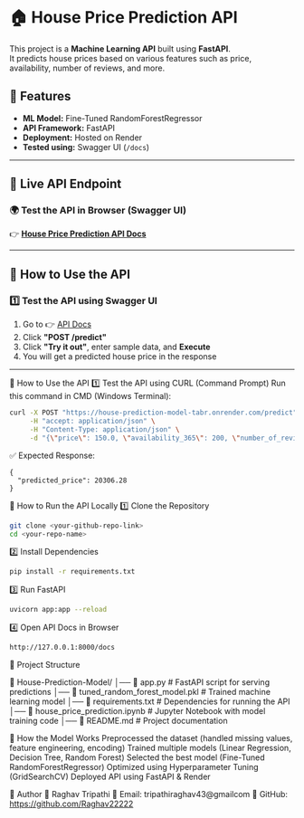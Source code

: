 # 🏠 House Price Prediction API

This project is a **Machine Learning API** built using **FastAPI**.  
It predicts house prices based on various features such as price, availability, number of reviews, and more.  

## 🚀 Features
- **ML Model:** Fine-Tuned RandomForestRegressor
- **API Framework:** FastAPI
- **Deployment:** Hosted on Render
- **Tested using:** Swagger UI (`/docs`)

---

## 📡 Live API Endpoint
### 🌍 **Test the API in Browser (Swagger UI)**  
👉 [**House Price Prediction API Docs**](https://house-prediction-model-tabr.onrender.com/docs)

---

## 📌 How to Use the API

### **1️⃣ Test the API using Swagger UI**
1. Go to 👉 [API Docs](https://house-prediction-model-tabr.onrender.com/docs)
2. Click **"POST /predict"**
3. Click **"Try it out"**, enter sample data, and **Execute**
4. You will get a predicted house price in the response

---

📌 How to Use the API
1️⃣ Test the API using CURL (Command Prompt)
Run this command in CMD (Windows Terminal):

```bash
curl -X POST "https://house-prediction-model-tabr.onrender.com/predict" \
     -H "accept: application/json" \
     -H "Content-Type: application/json" \
     -d "{\"price\": 150.0, \"availability_365\": 200, \"number_of_reviews\": 50, \"calculated_host_listings_count\": 3, \"beds\": 2, \"baths\": 1.5}"
```
✅ Expected Response:
```
{
  "predicted_price": 20306.28
}
```

🔧 How to Run the API Locally
1️⃣ Clone the Repository
```bash
git clone <your-github-repo-link>
cd <your-repo-name>
```
2️⃣ Install Dependencies
```bash
pip install -r requirements.txt
```
3️⃣ Run FastAPI
```bash
uvicorn app:app --reload
```
4️⃣ Open API Docs in Browser
```bash
http://127.0.0.1:8000/docs
```
📂 Project Structure

📁 House-Prediction-Model/
│── 📄 app.py                     # FastAPI script for serving predictions
│── 📄 tuned_random_forest_model.pkl  # Trained machine learning model
│── 📄 requirements.txt            # Dependencies for running the API
│── 📄 house_price_prediction.ipynb  # Jupyter Notebook with model training code
│── 📄 README.md                   # Project documentation

🎯 How the Model Works
Preprocessed the dataset (handled missing values, feature engineering, encoding)
Trained multiple models (Linear Regression, Decision Tree, Random Forest)
Selected the best model (Fine-Tuned RandomForestRegressor)
Optimized using Hyperparameter Tuning (GridSearchCV)
Deployed API using FastAPI & Render

📝 Author
👤 Raghav Tripathi
📧 Email: tripathiraghav43@gmailcom
🔗 GitHub: https://github.com/Raghav22222


